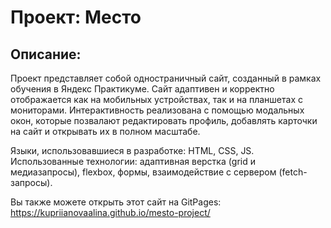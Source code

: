 # Проект: Место

## Описание: 
Проект представляет собой одностраничный сайт, созданный в рамках обучения в Яндекс Практикуме. Сайт адаптивен и корректно отображается как на мобильных устройствах, так и на планшетах с мониторами. Интерактивность реализована с помощью модальных окон, которые позвалают редактировать профиль, добавлять карточки на сайт и открывать их в полном масштабе.

Языки, использовавшиеся в разработке: HTML, CSS, JS. 
Использованные технологии: адаптивная верстка (grid и медиазапросы), flexbox, формы, взаимодействие с сервером (fetch-запросы).

Вы также можете открыть этот сайт на GitPages: https://kupriianovaalina.github.io/mesto-project/
